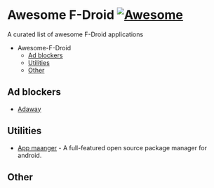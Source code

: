 # Awesome F-Droid [![Awesome](https://cdn.rawgit.com/sindresorhus/awesome/d7305f38d29fed78fa85652e3a63e154dd8e8829/media/badge.svg)](https://github.com/sindresorhus/awesome)

A curated list of awesome F-Droid applications

- Awesome-F-Droid
  - [Ad blockers](#ad-blockers)
  - [Utilities](#utilities)
  - [Other](#other)

## Ad blockers

- [Adaway](https://f-droid.org/fr/packages/org.adaway/)

## Utilities

- [App maanger](https://f-droid.org/packages/io.github.muntashirakon.AppManager/) - A full-featured open source package manager for android.

## Other
